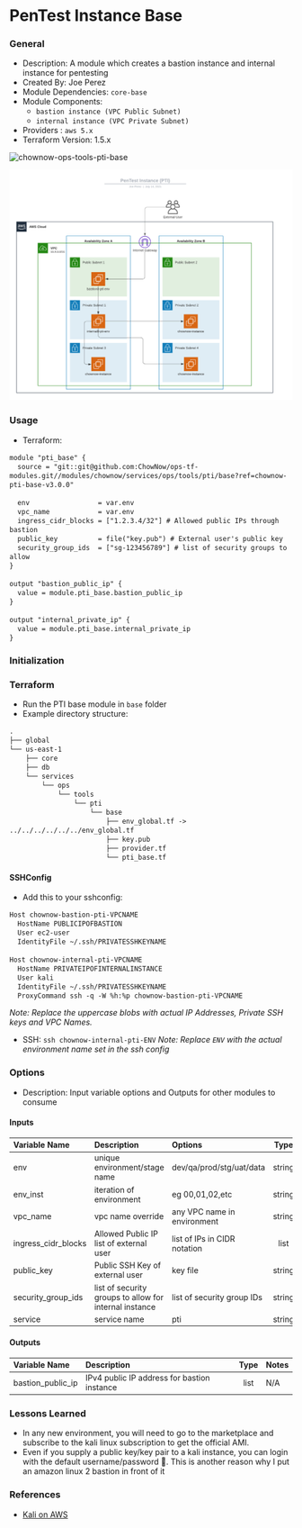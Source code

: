 # PenTest Instance Base


### General

* Description:  A module which creates a bastion instance and internal instance for pentesting
* Created By: Joe Perez
* Module Dependencies: `core-base`
* Module Components:
  * `bastion instance (VPC Public Subnet)`
  * `internal instance (VPC Private Subnet)`
* Providers : `aws 5.x`
* Terraform Version: 1.5.x

![chownow-ops-tools-pti-base](https://github.com/ChowNow/ops-tf-modules/workflows/chownow-ops-tools-pti-base/badge.svg)


![pentest instance](docs/diagrams/pentest_instance.png)


### Usage

* Terraform:


```hcl
module "pti_base" {
  source = "git::git@github.com:ChowNow/ops-tf-modules.git//modules/chownow/services/ops/tools/pti/base?ref=chownow-pti-base-v3.0.0"

  env                 = var.env
  vpc_name            = var.env
  ingress_cidr_blocks = ["1.2.3.4/32"] # Allowed public IPs through bastion
  public_key          = file("key.pub") # External user's public key
  security_group_ids  = ["sg-123456789"] # list of security groups to allow
}

output "bastion_public_ip" {
  value = module.pti_base.bastion_public_ip
}

output "internal_private_ip" {
  value = module.pti_base.internal_private_ip
}
```

### Initialization

### Terraform

* Run the PTI base module in `base` folder
* Example directory structure:
```
.
├── global
└── us-east-1
    ├── core
    ├── db
    └── services
        └── ops
            └── tools
                └── pti
                    └── base
                        ├── env_global.tf -> ../../../../../../env_global.tf
                        ├── key.pub
                        ├── provider.tf
                        └── pti_base.tf
```

#### SSHConfig

* Add this to your sshconfig:

```
Host chownow-bastion-pti-VPCNAME
  HostName PUBLICIPOFBASTION
  User ec2-user
  IdentityFile ~/.ssh/PRIVATESSHKEYNAME

Host chownow-internal-pti-VPCNAME
  HostName PRIVATEIPOFINTERNALINSTANCE
  User kali
  IdentityFile ~/.ssh/PRIVATESSHKEYNAME
  ProxyCommand ssh -q -W %h:%p chownow-bastion-pti-VPCNAME
```
_Note: Replace the uppercase blobs with actual IP Addresses, Private SSH keys and VPC Names._

* SSH: `ssh chownow-internal-pti-ENV`
_Note: Replace `ENV` with the actual environment name set in the ssh config_


### Options

* Description: Input variable options and Outputs for other modules to consume

#### Inputs

| Variable Name       | Description                                            | Options                      |  Type  | Required? | Notes |
| :------------------ | :----------------------------------------------------- | :--------------------------- | :----: | :-------: | :---- |
| env                 | unique environment/stage name                          | dev/qa/prod/stg/uat/data     | string |    Yes    | N/A   |
| env_inst            | iteration of environment                               | eg 00,01,02,etc              | string |    No     | N/A   |
| vpc_name            | vpc name override                                      | any VPC name in environment  | string |    No     | N/A   |
| ingress_cidr_blocks | Allowed Public IP list of external user                | list of IPs in CIDR notation |  list  |    Yes    | N/A   |
| public_key          | Public SSH Key of external user                        | key file                     | string |    Yes    | N/A   |
| security_group_ids  | list of security groups to allow for internal instance | list of security group IDs   | string |    No     | N/A   |
| service             | service name                                           | pti                          | string |    No     | N/A   |


#### Outputs

| Variable Name     | Description                                 | Type  | Notes |
| :---------------- | :------------------------------------------ | :---: | :---- |
| bastion_public_ip | IPv4 public IP address for bastion instance | list  | N/A   |


### Lessons Learned

* In any new environment, you will need to go to the marketplace and subscribe to the kali linux subscription to get the official AMI.
* Even if you supply a public key/key pair to a kali instance, you can login with the default username/password :facepalm:. This is another reason why I put an amazon linux 2 bastion in front of it


### References

* [Kali on AWS](https://www.kali.org/docs/cloud/aws/)
